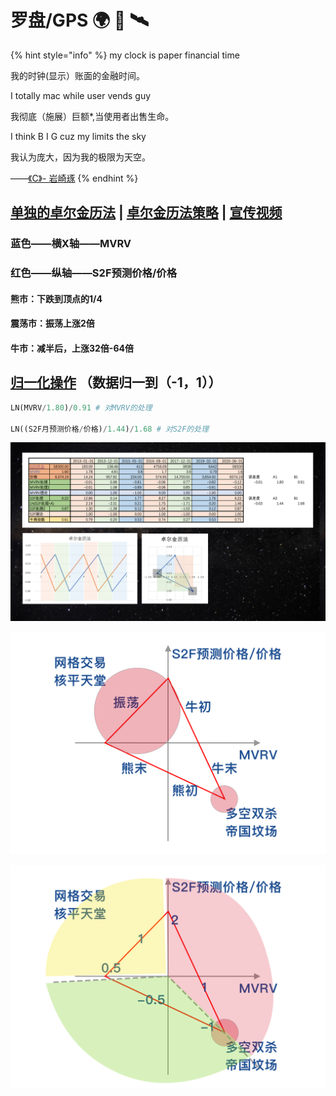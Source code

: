 # 罗盘/GPS 🌍 🧭 🛰️

{% hint style="info" %}
my clock is paper financial time

我的时钟\(显示）账面的金融时间。

I totally mac while user vends guy

我彻底（施展）巨额\*,当使用者出售生命。

I think B I G cuz my limits the sky

我认为庞大，因为我的极限为天空。  
  
——[《C》-  岩崎琢](https://music.163.com/#/song?id=22713696)
{% endhint %}

## [单独的卓尔金历法](https://share.weiyun.com/vtnfH6zx)  \|  [卓尔金历法策略](https://share.weiyun.com/LOQuim31)  \|  [宣传视频](https://www.bilibili.com/video/BV13x411R7Lf)

### 蓝色——横X轴——MVRV 

### 红色——纵轴——S2F预测价格/价格



#### 熊市：下跌到顶点的1/4

#### 震荡市：振荡上涨2倍 

#### 牛市：减半后，上涨32倍-64倍

## [归一化操作](https://www.bfm-unity.com/management-cockpit-operation/shu-xue-li-qi) （数据归一到（-1，1））

```python
LN(MVRV/1.80)/0.91 # 对MVRV的处理

LN((S2F月预测价格/价格)/1.44)/1.68 # 对S2F的处理
```

![](../.gitbook/assets/ping-mu-kuai-zhao-20210329-xia-wu-9.13.03.png)

![&#x5353;&#x5C14;&#x91D1;&#x5386;&#x6CD5;](../.gitbook/assets/ling-hang-duo-.png)

![&#x56FE;&#x4E2D;&#x6570;&#x5B57;&#x6307;&#x7684;&#x662F;&#x4ED3;&#x4F4D;](../.gitbook/assets/lei-da-.png)

